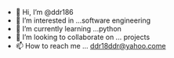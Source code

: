 - 👋 Hi, I’m @ddr186
- 👀 I’m interested in ...software engineering
- 🌱 I’m currently learning ...python
- 💞️ I’m looking to collaborate on ... projects
- 📫 How to reach me ... ddr18ddr@yahoo.come

<!---
ddr186/ddr186 is a ✨ special ✨ repository because its `README.md` (this file) appears on your GitHub profile.
You can click the Preview link to take a look at your changes.
--->
